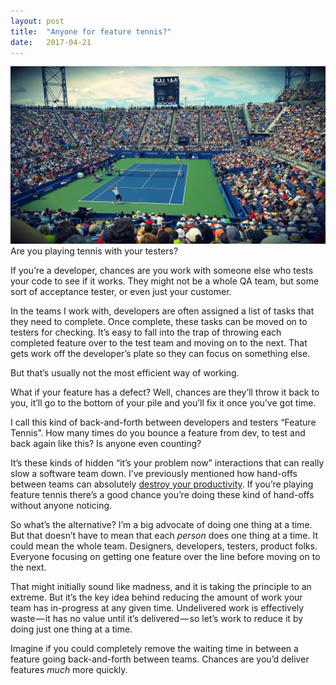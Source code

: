 ```yaml
---
layout:	post
title:	"Anyone for feature tennis?"
date:	2017-04-21
---
```


![](/img/0*vlSU9mqCFFgAOiXS.jpg)Are you playing tennis with your testers?

If you’re a developer, chances are you work with someone else who tests your code to see if it works. They might not be a whole QA team, but some sort of acceptance tester, or even just your customer.

In the teams I work with, developers are often assigned a list of tasks that they need to complete. Once complete, these tasks can be moved on to testers for checking. It’s easy to fall into the trap of throwing each completed feature over to the test team and moving on to the next. That gets work off the developer’s plate so they can focus on something else.

But that’s usually not the most efficient way of working.

What if your feature has a defect? Well, chances are they’ll throw it back to you, it’ll go to the bottom of your pile and you’ll fix it once you’ve got time.

I call this kind of back-and-forth between developers and testers “Feature Tennis”. How many times do you bounce a feature from dev, to test and back again like this? Is anyone even counting?

It’s these kinds of hidden “it’s your problem now” interactions that can really slow a software team down. I’ve previously mentioned how hand-offs between teams can absolutely [destroy your productivity](https://medium.com/@jezhalford/hand-offs-are-productivity-poison-4c653453c559). If you’re playing feature tennis there’s a good chance you’re doing these kind of hand-offs without anyone noticing.

So what’s the alternative? I’m a big advocate of doing one thing at a time. But that doesn’t have to mean that each _person_ does one thing at a time. It could mean the whole team. Designers, developers, testers, product folks. Everyone focusing on getting one feature over the line before moving on to the next.

That might initially sound like madness, and it is taking the principle to an extreme. But it’s the key idea behind reducing the amount of work your team has in-progress at any given time. Undelivered work is effectively waste — it has no value until it’s delivered — so let’s work to reduce it by doing just one thing at a time.

Imagine if you could completely remove the waiting time in between a feature going back-and-forth between teams. Chances are you’d deliver features _much_ more quickly.

  
